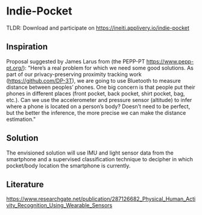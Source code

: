# Indie-Pocket

TLDR: Download and participate on https://ineiti.applivery.io/indie-pocket

## Inspiration
Proposal suggested by James Larus from (the PEPP-PT https://www.pepp-pt.org/): "Here’s a real problem for which we need some good solutions. As part of our privacy-preserving proximity tracking work (https://github.com/DP-3T), we are going to use Bluetooth to measure distance between peoples’ phones. One big concern is that people put their phones in different places (front pocket, back pocket, shirt pocket, bag, etc.). Can we use the accelerometer and pressure sensor (altitude) to infer where a phone is located on a person’s body? Doesn’t need to be perfect, but the better the inference, the more precise we can make the distance estimation."

## Solution
The envisioned solution will use IMU and light sensor data from the smartphone and a supervised classification technique to decipher in which pocket/body location the smartphone is currently.

## Literature
https://www.researchgate.net/publication/287126682_Physical_Human_Activity_Recognition_Using_Wearable_Sensors
